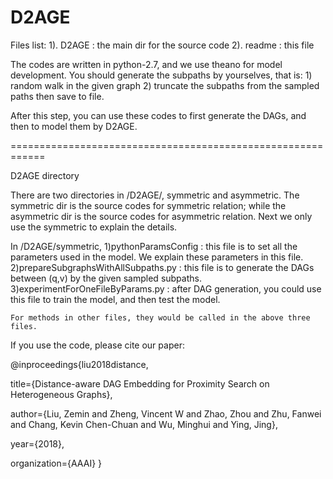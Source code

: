 # D2AGE

Files list:
1). D2AGE : the main dir for the source code
2). readme : this file

The codes are written in python-2.7, and we use theano for model development. You should generate the subpaths by yourselves, that is:
	1) random walk in the given graph
	2) truncate the subpaths from the sampled paths then save to file.

After this step, you can use these codes to first generate the DAGs, and then to model them by D2AGE.

============================================================

D2AGE directory

There are two directories in /D2AGE/, symmetric and asymmetric.
The symmetric dir is the source codes for symmetric relation; while the asymmetric dir is the source codes for asymmetric relation. Next we only use the symmetric to explain the details.

In /D2AGE/symmetric, 
	1)pythonParamsConfig : this file is to set all the parameters used in the model. We explain these parameters in this file.
	2)prepareSubgraphsWithAllSubpaths.py : this file is to generate the DAGs between (q,v) by the given sampled subpaths.
	3)experimentForOneFileByParams.py : after DAG generation, you could use this file to train the model, and then test the model.
	
	For methods in other files, they would be called in the above three files.


If you use the code, please cite our paper:

@inproceedings{liu2018distance,

  title={Distance-aware DAG Embedding for Proximity Search on Heterogeneous Graphs},
  
  author={Liu, Zemin and Zheng, Vincent W and Zhao, Zhou and Zhu, Fanwei and Chang, Kevin Chen-Chuan and Wu, Minghui and Ying, Jing},
  
  year={2018},
  
  organization={AAAI}
}
